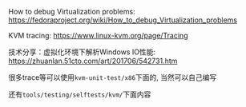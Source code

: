 How to debug Virtualization problems: https://fedoraproject.org/wiki/How_to_debug_Virtualization_problems

KVM tracing: https://www.linux-kvm.org/page/Tracing

技术分享：虚拟化环境下解析Windows IO性能: https://zhuanlan.51cto.com/art/201706/542731.htm


很多trace等可以使用`kvm-unit-test/x86`下面的, 当然可以自己编写


还有`tools/testing/selftests/kvm/`下面内容